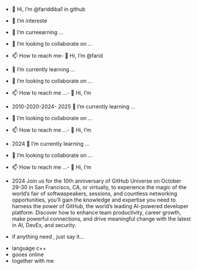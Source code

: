 - 👋 Hi, I’m @fariddiba1 in github
- 👀 I’m intereste
- 🌱 I’m curreearning ...
- 💞️ I’m looking to collaborate on ...
- 📫 How to reach me- 👋 Hi, I’m @farid
- 🌱 I’m currently learning ...
- 💞️ I’m looking to collaborate on ...
- 📫 How to reach me ...- 👋 Hi, I’m 

- 2010-2020-2024- 2025
 🌱 I’m currently learning ...
- 💞️ I’m looking to collaborate on ...
- 📫 How to reach me ...- 👋 Hi, I’m 

- 2024
 🌱 I’m currently learning ...
- 💞️ I’m looking to collaborate on ...
- 📫 How to reach me ...- 👋 Hi, I’m 

- 2024
Join us for the 10th anniversary of GitHub Universe on October 29-30 in San Francisco, CA, or virtually, to experience the magic of the world’s fair of softwaspeakers, sessions, and countless networking opportunities, you’ll gain the knowledge and expertise you need to harness the power of GitHub, the world’s leading AI-powered developer platform. Discover how to enhance team productivity, career growth, make powerful connections, and drive meaningful change with the latest in AI, DevEx, and security. 

- if anything need , just say it...

<!---
fariddiba1/fariddiba1 is a ✨ special ✨ repository because its `README.md` (this) appears on your GitHub profile.
You can click the Preview link to take a look at your changes.
--->
- language c++
- gooes online
- together with me
